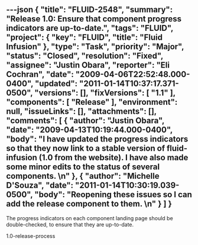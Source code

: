 ---json
{
  "title": "FLUID-2548",
  "summary": "Release 1.0: Ensure that component progress indicators are up-to-date.",
  "tags": "FLUID",
  "project": {
    "key": "FLUID",
    "title": "Fluid Infusion"
  },
  "type": "Task",
  "priority": "Major",
  "status": "Closed",
  "resolution": "Fixed",
  "assignee": "Justin Obara",
  "reporter": "Eli Cochran",
  "date": "2009-04-06T22:52:48.000-0400",
  "updated": "2011-01-14T10:37:17.371-0500",
  "versions": [],
  "fixVersions": [
    "1.1"
  ],
  "components": [
    "Release"
  ],
  "environment": null,
  "issueLinks": [],
  "attachments": [],
  "comments": [
    {
      "author": "Justin Obara",
      "date": "2009-04-13T10:19:44.000-0400",
      "body": "I have updated the progress indicators so that they now link to a stable version of fluid-infusion (1.0 from the website). I have also made some minor edits to the status of several components.&#x20;\n"
    },
    {
      "author": "Michelle D'Souza",
      "date": "2011-01-14T10:30:19.039-0500",
      "body": "Reopening these issues so I can add the release component to them.&#x20;\n"
    }
  ]
}
---
The progress indicators on each component landing page should be double-checked, to ensure that they are up-to-date.

1.0-release-process

        